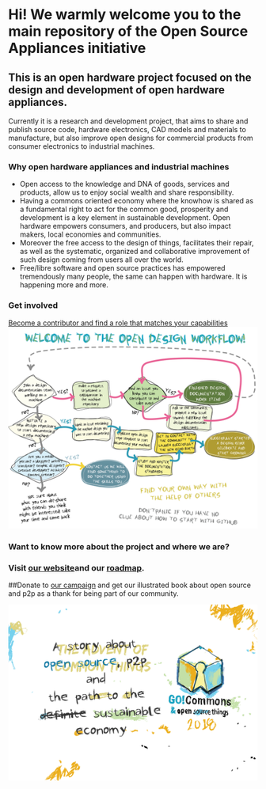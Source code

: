 # Hi! We warmly welcome you to the main repository of the Open Source Appliances initiative
## This is an open hardware project focused on the design and development of open hardware appliances.
Currently it is a research and development project, that aims to share and publish source code, hardware electronics, CAD models and materials to manufacture, but also improve open designs for commercial products from consumer electronics to industrial machines.
### Why open hardware appliances and industrial machines
* Open access to the knowledge and DNA of goods, services and products, allow us to enjoy social wealth and share responsibility.
* Having a commons oriented economy where the knowhow is shared as a fundamental right to act for the common good, prosperity and development is a key element in sustainable development. Open hardware empowers consumers, and producers, but also impact makers, local economies and communities.
* Moreover the free access to the design of things, facilitates their repair, as well as the systematic, organized and collaborative improvement of such design coming from users all over the world.
* Free/libre software and open source practices has empowered tremendously many people, the same can happen with hardware. It is happening more and more.
### Get involved
[Become a contributor and find a role that matches your capabilities](https://github.com/goscommons/goscommons.github.io/blob/master/CONTRIBUTING.md)
![The open design workflow](_assets/images/workflow.png)

### Want to know more about the project and where we are?
### Visit [our website](https://goscommons.github.io)and our [roadmap](https://github.com/goscommons/goscommons.github.io/projects/1).

##Donate to [our campaign](https://www.youcaring.com/gocommons-1085010) and get our illustrated book about open source and p2p as a thank for being part of our community.

![](_assets/images/Card_Title.png)
